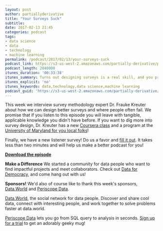 ```yaml
---
layout: post
author: partiallyderivative
title: "Your Surveys Suck"
subtitle:
date: 2017-02-13 21:45
categories: podcast
tags:
- data science
- data
- technology
- machine learning
permalink: /podcast/2017/02/13/your-surveys-suck
podcast_link: https://s3-us-west-2.amazonaws.com/partially-derivative/partially_derivative_your_surveys_suck.mp3
podcast_length: 2040000
itunes_duration: '00:33:38'
itunes_summary: Turns out designing surveys is a real skill, and you probably don't have it.
itunes_explicit: 'no'
itunes_keywords: data,technology,data science,machine learning
podcast_guid: 'https://s3-us-west-2.amazonaws.com/partially-derivative/partially_derivative_your_surveys_suck.mp3'
---
```


This week we interview survey methodology expert Dr. Frauke Kreuter about how we can design better surveys and where people often fail. We promise that if you listen to this episode you will leave with tangible, applicable knowledge you didn't have before. If you want to dig more into survey design, Dr. Kreuter has a new [Coursera class](https://www.coursera.org/learn/questionnaire-design) and a program at the [University of Maryland for you local folks](http://jointprogram.umd.edu)!

Finally, we have a new listener survey! Do us a favor and [fill it out](https://www.surveymonkey.com/r/9S7WVY2). It takes less than two minutes and will help us make a better podcast for you!

[**Download the episode**](https://s3-us-west-2.amazonaws.com/partially-derivative/partially_derivative_your_surveys_suck.mp3)

**Make a Difference**
We started a community for data people who want to find impactful projects and meet collaborators. Check out [Data for Democracy](https://medium.com/data-for-democracy), and come hang out with us!

**Sponsors!** We'd also of course like to thank this week's sponsors, [Data.World](http://data.world/) and [Periscope Data](https://www.periscopedata.com/pd).

[Data.World](https://data.world/), the social network for data people. Discover and share cool data, connect with interesting people, and work together to solve problems faster at data.world.

[Periscope Data](https://www.periscopedata.com/pd) lets you go from SQL query to analysis in seconds. [Sign up for a trial](https://www.periscopedata.com/pd) to get an adorably geeky mug!

